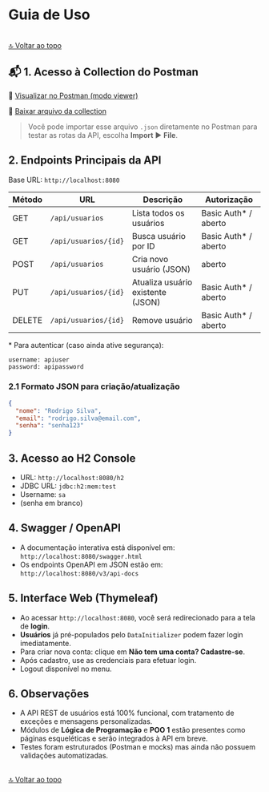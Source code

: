 # Guia de Uso

<a id="voltar-ao-topo"></a>  
[🔝 Voltar ao topo](#voltar-ao-topo)

## 📬 1. Acesso à Collection do Postman

🔗 [Visualizar no Postman (modo viewer)](https://yuricapella.postman.co/workspace/Yuri-Capella's-Workspace~eed12cec-649d-4622-8f2c-fee779577473/collection/43702238-1bf00d63-906d-4f84-83f7-46e258bf48d8?share=true&origin=sidebar)

📁 [Baixar arquivo da collection](https://github.com/yuricapella/projeto-ada/tree/main/src/main/java/tech/ada/projeto_ada/postman)

> Você pode importar esse arquivo `.json` diretamente no Postman para testar as rotas da API, escolha **Import** ▶ **File**.

## 2. Endpoints Principais da API

Base URL: `http://localhost:8080`

| Método | URL                        | Descrição                            | Autorização        |
|--------|----------------------------|--------------------------------------|--------------------|
| GET    | `/api/usuarios`            | Lista todos os usuários              | Basic Auth* / aberto |
| GET    | `/api/usuarios/{id}`       | Busca usuário por ID                 | Basic Auth* / aberto |
| POST   | `/api/usuarios`            | Cria novo usuário (JSON)             | aberto             |
| PUT    | `/api/usuarios/{id}`       | Atualiza usuário existente (JSON)    | Basic Auth* / aberto |
| DELETE | `/api/usuarios/{id}`       | Remove usuário                       | Basic Auth* / aberto |

\* Para autenticar (caso ainda ative segurança):  
```
username: apiuser
password: apipassword
```

### 2.1 Formato JSON para criação/atualização

```json
{
  "nome": "Rodrigo Silva",
  "email": "rodrigo.silva@email.com",
  "senha": "senha123"
}
```

## 3. Acesso ao H2 Console

- URL: `http://localhost:8080/h2`
- JDBC URL: `jdbc:h2:mem:test`
- Username: `sa`
- (senha em branco)

## 4. Swagger / OpenAPI

- A documentação interativa está disponível em:  
  `http://localhost:8080/swagger.html`
- Os endpoints OpenAPI em JSON estão em:  
  `http://localhost:8080/v3/api-docs`

## 5. Interface Web (Thymeleaf)

- Ao acessar `http://localhost:8080`, você será redirecionado para a tela de **login**.
- **Usuários** já pré-populados pelo `DataInitializer` podem fazer login imediatamente.
- Para criar nova conta: clique em **Não tem uma conta? Cadastre-se**.
- Após cadastro, use as credenciais para efetuar login.
- Logout disponível no menu.

## 6. Observações

- A API REST de usuários está 100% funcional, com tratamento de exceções e mensagens personalizadas.
- Módulos de **Lógica de Programação** e **POO 1** estão presentes como páginas esqueléticas e serão integrados à API em breve.
- Testes foram estruturados (Postman e mocks) mas ainda não possuem validações automatizadas.


<a id="voltar-ao-topo"></a>  
[🔝 Voltar ao topo](#voltar-ao-topo)

